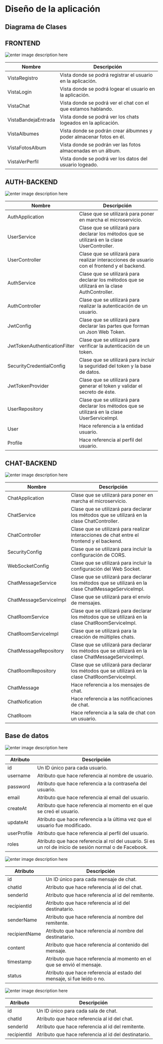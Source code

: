 

# Diseño de la aplicación

## Diagrama de Clases

## FRONTEND

![enter image description here](https://github.com/info-iesvi/proyectodam-samuelvalleinclan/blob/doc/dise%C3%B1o/img/TFG%202021-FRONT%20DC.png)

|Nombre| Descripción |
|--|--|
| VistaRegistro | Vista donde se podrá registrar el usuario en la aplicación. |
| VistaLogin | Vista donde se podrá logear el usuario en la aplicación. |
| VistaChat |  Vista donde se podrá ver el chat con el que estamos hablando. |
| VistaBandejaEntrada |  Vista donde se podrá ver los chats logeados en la aplicación. |
| VistaAlbumes | Vista donde se podrán crear álbumnes y poder almacenar fotos en él. |
| VistaFotosAlbum |  Vista donde se podrán ver las fotos almacenadas en un álbum. |
| VistaVerPerfil |  Vista donde se podrá ver los datos del usuario logeado. |

## AUTH-BACKEND

![enter image description here](https://github.com/info-iesvi/proyectodam-samuelvalleinclan/blob/doc/dise%C3%B1o/img/TFG%202021-AUTH%20BACK%20DC.png)

|Nombre| Descripción |
|--|--|
| AuthApplication | Clase que se utilizará para poner en marcha el microservicio. |
| UserService | Clase que se utilizará para declarar los métodos que se utilizará en la clase UserController. |
| UserController | Clase que se utilizará para realizar interacciones de usuario con el frontend y el backend. |
| AuthService | Clase que se utilizará para declarar los métodos que se utilizará en la clase AuthController. |
| AuthController | Clase que se utilizará para realizar la autenticación de un usuario. |
| JwtConfig | Clase que se utilizará para declarar las partes que forman un Json Web Token. |
| JwtTokenAuthenticationFilter | Clase que se utilizará para verificar la autenticación de un token. |
| SecurityCredentialConfig | Clase que se utilizará para incluir la seguridad del token y la base de datos.|
| JwtTokenProvider | Clase que se utilizará para generar el token y validar el secreto de éste. |
| UserRepository | Clase que se utilizará para declarar los métodos que se utilizará en la clase UserServiceImpl. |
| User | Hace referencia a la entidad usuario. |
| Profile | Hace referencia al perfil del usuario. |

## CHAT-BACKEND

![enter image description here](https://github.com/info-iesvi/proyectodam-samuelvalleinclan/blob/doc/dise%C3%B1o/img/TFG%202021-CHAT%20BACK%20DC.png)

|Nombre| Descripción |
|--|--|
| ChatApplication | Clase que se utilizará para poner en marcha el microservicio. |
| ChatService | Clase que se utilizará para declarar los métodos que se utilizará en la clase ChatController. |
| ChatController | Clase que se utilizará para realizar interacciones de chat entre el frontend y el backend. |
| SecurityConfig | Clase que se utilizará para incluir la configuración de CORS. |
| WebSocketConfig | Clase que se utilizará para incluir la configuración del Web Socket.|
| ChatMessageService | Clase que se utilizará para declarar los métodos que se utilizará en la clase ChatMessageServiceImpl. |
| ChatMessageServiceImpl | Clase que se utilizará para el envío de mensajes. |
| ChatRoomService | Clase que se utilizará para declarar los métodos que se utilizará en la clase ChatRoomServiceImpl.|
| ChatRoomServiceImpl | Clase que se utilizará para la creación de múltiples chats. |
| ChatMessageRepository | Clase que se utilizará para declarar los métodos que se utilizará en la clase ChatMessageServiceImpl. |
| ChatRoomRepository | Clase que se utilizará para declarar los métodos que se utilizará en la clase ChatRoomServiceImpl. |
| ChatMessage | Hace referencia a los mensajes de chat. |
| ChatNofication | Hace referencia a las notificaciones de chat. |
| ChatRoom | Hace referencia a la sala de chat con un usuario. |

## Base de datos

![enter image description here](https://github.com/info-iesvi/proyectodam-samuelvalleinclan/blob/doc/dise%C3%B1o/img/user.PNG)

| Atributo | Descripción |
|--|--|
| id | Un ID único para cada usuario. |
| username | Atributo que hace referencia al nombre de usuario. |
| password | Atributo que hace referencia a la contraseña del usuario. |
| email | Atributo que hace referencia al email del usuario. |
| createAt | Atributo que hace referencia al momento en el que se creó el usuario. |
| updateAt | Atributo que hace referencia a la última vez que el usuario fue modificado. |
| userProfile | Atributo que hace referencia al perfil del usuario. |
| roles | Atributo que hace referencia al rol del usuario. Si es un rol de inicio de sesión normal o de Facebook. |

![enter image description here](https://github.com/info-iesvi/proyectodam-samuelvalleinclan/blob/doc/dise%C3%B1o/img/chatMessage.PNG)

| Atributo | Descripción |
|--|--|
| id | Un ID único para cada mensaje de chat. |
| chatId | Atributo que hace referencia al id del chat.|
| senderId | Atributo que hace referencia al id del remitente. |
| recipientId | Atributo que hace referencia al id del destinatario. |
| senderName | Atributo que hace referencia al nombre del remitente. |
| recipientName | Atributo que hace referencia al nombre del destinatario. |
| content | Atributo que hace referencia al contenido del mensaje. |
| timestamp | Atributo que hace referencia al momento en el que se envió el mensaje.|
| status | Atributo que hace referencia al estado del mensaje, si fue leído o no.|

![enter image description here](https://github.com/info-iesvi/proyectodam-samuelvalleinclan/blob/doc/dise%C3%B1o/img/chatRoom.PNG)

| Atributo | Descripción |
|--|--|
| id | Un ID único para cada sala de chat. |
| chatId| Atributo que hace referencia al id del chat. |
| senderId | Atributo que hace referencia al id del remitente. |
| recipientId | Atributo que hace referencia al id del destinatario. |
